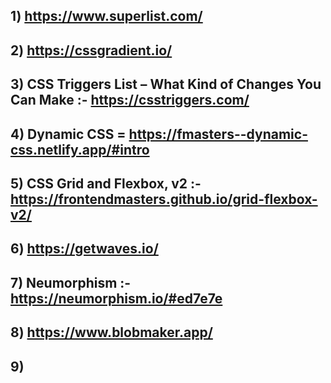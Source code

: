 
## 1) https://www.superlist.com/

## 2) https://cssgradient.io/

## 3) CSS Triggers List – What Kind of Changes You Can Make :- https://csstriggers.com/

## 4) Dynamic CSS = https://fmasters--dynamic-css.netlify.app/#intro

## 5) CSS Grid and Flexbox, v2 :-  https://frontendmasters.github.io/grid-flexbox-v2/

## 6) https://getwaves.io/

## 7) Neumorphism :-  https://neumorphism.io/#ed7e7e

## 8) https://www.blobmaker.app/

## 9) 
